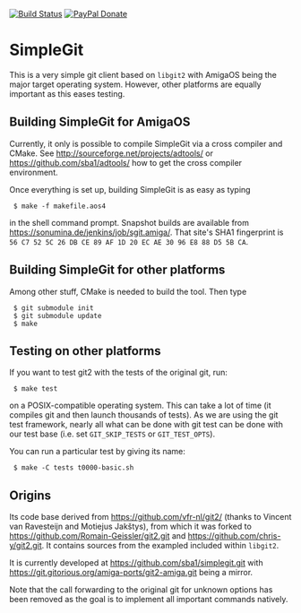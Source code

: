 [![Build Status](https://travis-ci.org/sba1/simplegit.svg?branch=master)](https://travis-ci.org/sba1/simplegit)
[![PayPal Donate](https://img.shields.io/badge/paypal-donate-yellow.svg?style=flat)](https://www.paypal.com/cgi-bin/webscr?cmd=_s-xclick&hosted_button_id=GMK9426WMR4NW)

SimpleGit
=========

This is a very simple git client based on ```libgit2``` with AmigaOS being the
major target operating system. However, other platforms are equally important as
this eases testing.

Building SimpleGit for AmigaOS
------------------------------

Currently, it only is possible to compile SimpleGit via a cross compiler and
CMake. See http://sourceforge.net/projects/adtools/ or
https://github.com/sba1/adtools/ how to get the cross compiler environment.

Once everything is set up, building SimpleGit is as easy as typing
```
 $ make -f makefile.aos4
```
in the shell command prompt. Snapshot builds are available from
 https://sonumina.de/jenkins/job/sgit.amiga/.
That site's SHA1 fingerprint is ```56 C7 52 5C 26 DB CE 89 AF 1D 20 EC AE 30 96 E8
88 D5 5B CA```.

Building SimpleGit for other platforms
--------------------------------------

Among other stuff, CMake is needed to build the tool. Then type

```
 $ git submodule init
 $ git submodule update
 $ make
```
Testing on other platforms
--------------------------

If you want to test git2 with the tests of the original git, run:
```
 $ make test
```
on a POSIX-compatible operating system. This can take a lot of time (it compiles
git and then launch thousands of tests). As we are using the git test framework,
nearly all what can be done with git test can be done with our test base (i.e.
set ```GIT_SKIP_TESTS``` or ```GIT_TEST_OPTS```).

You can run a particular test by giving its name:
```
 $ make -C tests t0000-basic.sh
```

Origins
-------

Its code base derived from https://github.com/vfr-nl/git2/ (thanks to Vincent
van Ravesteijn and Motiejus Jakštys), from which it was forked to
https://github.com/Romain-Geissler/git2.git and
https://github.com/chris-y/git2.git. It contains sources from the exampled
included within ```libgit2```.

It is currently developed at https://github.com/sba1/simplegit.git with
https://git.gitorious.org/amiga-ports/git2-amiga.git being a mirror.

Note that the call forwarding to the original git for unknown options has been
removed as the goal is to implement all important commands natively.
